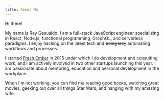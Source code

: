 ```yaml
---
title: About Me
---
```


Hi there!

My name is Ray Gesualdo. I am a full-stack JavaScript engineer specializing in React, Node.js, functional programming, GraphQL, and serverless paradigms. I enjoy hacking on the latest tech and ~~being lazy~~ automating workflows and processes.

I started [Fresh Ember](https://freshember.com) in 2015 under which I do development and consulting work, and I am actively involved in two other startups launching this year. I am passionate about mentoring, education and personal development in the workplace.

When I'm not working, you can find me reading good books, watching great movies, geeking out over all things Star Wars, and hanging with my amazing wife.
